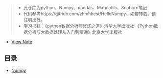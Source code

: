 >-  此仓库为python、Numpy、pandas、Matplotlib、Seaborn笔记
> - 代码参考https://github.com/zhmhbest/HelloNumpy。如若转载，请注明出处。
> - 学习书籍：《python数据分析师修炼之道》清华大学出版社
> 《Python数据分析与大数据处理从入门到精通》北京大学出版社 

 - [View Note](https://gaoyubest.github.io/GyHelloPython/)

## 目录

- [Numpy](./GyHelloNumpy)




<!-- # 数据格式与存储类型
- **Excel数据**
    - 文件后缀名”.xls”或".xlsx"。
    - 保存数据是行列形式的表结构数据
    - 实际使用二进制进行存储
- **XML数据**
    - 全称：eXtensible Markup Language，是对HTML语言的扩展。
    - 使用纯文本文档形式
- **JSON数据**
    - 全称：Javascript Object Notation
    - 以键值对形式存储  
- **CSV数据**
    - 全称：Comma-Sepd Values
    - 以逗号为分隔符存储表格数据，采用纯文本形式。   -->